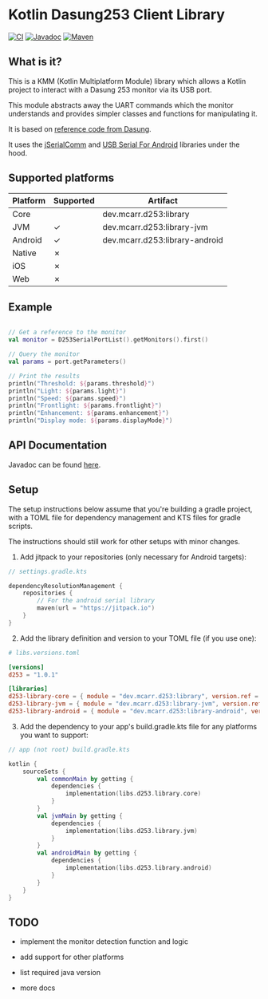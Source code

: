 # Kotlin Dasung253 Client Library

[![CI](https://github.com/mcarr823/kotlin-dasung253-client-library/actions/workflows/gradle.yml/badge.svg)](https://github.com/mcarr823/kotlin-dasung253-client-library/actions/workflows/gradle.yml)
[![Javadoc](https://github.com/mcarr823/kotlin-dasung253-client-library/actions/workflows/publish-javadoc.yml/badge.svg)](https://github.com/mcarr823/kotlin-dasung253-client-library/actions/workflows/publish-javadoc.yml)
[![Maven](https://github.com/mcarr823/kotlin-dasung253-client-library/actions/workflows/publish.yml/badge.svg)](https://github.com/mcarr823/kotlin-dasung253-client-library/actions/workflows/publish.yml)


## What is it?

This is a KMM (Kotlin Multiplatform Module) library which allows a Kotlin project to interact with a Dasung 253 monitor via its USB port.

This module abstracts away the UART commands which the monitor understands and provides simpler classes and functions for manipulating it.

It is based on [reference code from Dasung](https://www.dasung.com/h-col-112.html).

It uses the [jSerialComm](https://github.com/Fazecast/jSerialComm) and [USB Serial For Android](https://github.com/mik3y/usb-serial-for-android) libraries under the hood.

## Supported platforms

| Platform | Supported | Artifact                      |
|----------|-----------|-------------------------------|
| Core     |           | dev.mcarr.d253:library         |
| JVM      | &check;   | dev.mcarr.d253:library-jvm     |
| Android  | &check;   | dev.mcarr.d253:library-android |
| Native   | &cross;   |                               |
| iOS      | &cross;   |                               |
| Web      | &cross;   |                               |

## Example

```Kotlin

// Get a reference to the monitor
val monitor = D253SerialPortList().getMonitors().first()

// Query the monitor
val params = port.getParameters()

// Print the results
println("Threshold: ${params.threshold}")
println("Light: ${params.light}")
println("Speed: ${params.speed}")
println("Frontlight: ${params.frontlight}")
println("Enhancement: ${params.enhancement}")
println("Display mode: ${params.displayMode}")
```

## API Documentation

Javadoc can be found [here](https://mcarr823.github.io/kotlin-dasung253-client-library/).

## Setup

The setup instructions below assume that you're building a gradle project, with a TOML file for dependency management and KTS files for gradle scripts.

The instructions should still work for other setups with minor changes.

1. Add jitpack to your repositories (only necessary for Android targets):

```Kotlin
// settings.gradle.kts

dependencyResolutionManagement {
    repositories {
        // For the android serial library
        maven(url = "https://jitpack.io")
    }
}
```

2. Add the library definition and version to your TOML file (if you use one):

```toml
# libs.versions.toml

[versions]
d253 = "1.0.1"

[libraries]
d253-library-core = { module = "dev.mcarr.d253:library", version.ref = "d253" }
d253-library-jvm = { module = "dev.mcarr.d253:library-jvm", version.ref = "d253" }
d253-library-android = { module = "dev.mcarr.d253:library-android", version.ref = "d253" }
```

3. Add the dependency to your app's build.gradle.kts file for any platforms you want to support:

```Kotlin
// app (not root) build.gradle.kts

kotlin {
    sourceSets {
        val commonMain by getting {
            dependencies {
                implementation(libs.d253.library.core)
            }
        }
        val jvmMain by getting {
            dependencies {
                implementation(libs.d253.library.jvm)
            }
        }
        val androidMain by getting {
            dependencies {
                implementation(libs.d253.library.android)
            }
        }
    }
}
```

## TODO

- implement the monitor detection function and logic
- add support for other platforms
- list required java version

- more docs
